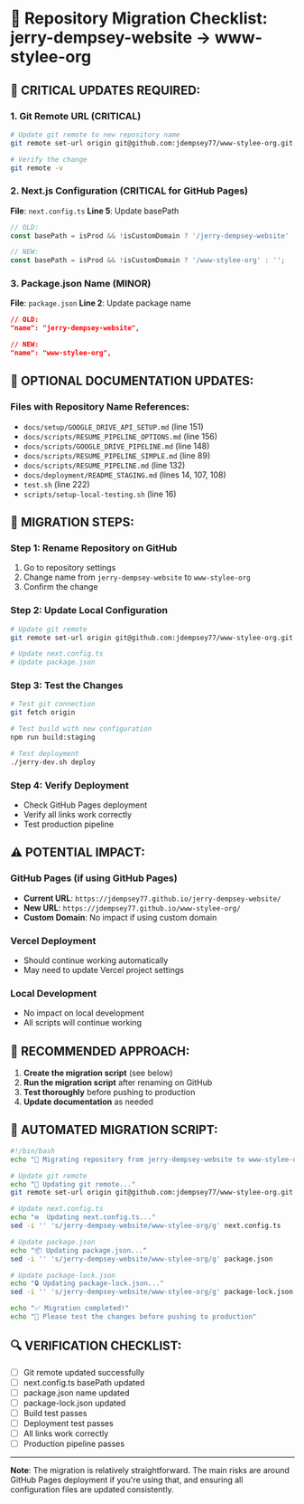 # 🔄 Repository Migration Checklist: jerry-dempsey-website → www-stylee-org

## 🚨 **CRITICAL UPDATES REQUIRED:**

### **1. Git Remote URL (CRITICAL)**
```bash
# Update git remote to new repository name
git remote set-url origin git@github.com:jdempsey77/www-stylee-org.git

# Verify the change
git remote -v
```

### **2. Next.js Configuration (CRITICAL for GitHub Pages)**
**File**: `next.config.ts`
**Line 5**: Update basePath
```typescript
// OLD:
const basePath = isProd && !isCustomDomain ? '/jerry-dempsey-website' : '';

// NEW:
const basePath = isProd && !isCustomDomain ? '/www-stylee-org' : '';
```

### **3. Package.json Name (MINOR)**
**File**: `package.json`
**Line 2**: Update package name
```json
// OLD:
"name": "jerry-dempsey-website",

// NEW:
"name": "www-stylee-org",
```

## 📝 **OPTIONAL DOCUMENTATION UPDATES:**

### **Files with Repository Name References:**
- `docs/setup/GOOGLE_DRIVE_API_SETUP.md` (line 151)
- `docs/scripts/RESUME_PIPELINE_OPTIONS.md` (line 156)
- `docs/scripts/GOOGLE_DRIVE_PIPELINE.md` (line 148)
- `docs/scripts/RESUME_PIPELINE_SIMPLE.md` (line 89)
- `docs/scripts/RESUME_PIPELINE.md` (line 132)
- `docs/deployment/README_STAGING.md` (lines 14, 107, 108)
- `test.sh` (line 222)
- `scripts/setup-local-testing.sh` (line 16)

## 🔧 **MIGRATION STEPS:**

### **Step 1: Rename Repository on GitHub**
1. Go to repository settings
2. Change name from `jerry-dempsey-website` to `www-stylee-org`
3. Confirm the change

### **Step 2: Update Local Configuration**
```bash
# Update git remote
git remote set-url origin git@github.com:jdempsey77/www-stylee-org.git

# Update next.config.ts
# Update package.json
```

### **Step 3: Test the Changes**
```bash
# Test git connection
git fetch origin

# Test build with new configuration
npm run build:staging

# Test deployment
./jerry-dev.sh deploy
```

### **Step 4: Verify Deployment**
- Check GitHub Pages deployment
- Verify all links work correctly
- Test production pipeline

## ⚠️ **POTENTIAL IMPACT:**

### **GitHub Pages (if using GitHub Pages)**
- **Current URL**: `https://jdempsey77.github.io/jerry-dempsey-website/`
- **New URL**: `https://jdempsey77.github.io/www-stylee-org/`
- **Custom Domain**: No impact if using custom domain

### **Vercel Deployment**
- Should continue working automatically
- May need to update Vercel project settings

### **Local Development**
- No impact on local development
- All scripts will continue working

## 🎯 **RECOMMENDED APPROACH:**

1. **Create the migration script** (see below)
2. **Run the migration script** after renaming on GitHub
3. **Test thoroughly** before pushing to production
4. **Update documentation** as needed

## 🚀 **AUTOMATED MIGRATION SCRIPT:**

```bash
#!/bin/bash
echo "🔄 Migrating repository from jerry-dempsey-website to www-stylee-org..."

# Update git remote
echo "📡 Updating git remote..."
git remote set-url origin git@github.com:jdempsey77/www-stylee-org.git

# Update next.config.ts
echo "⚙️  Updating next.config.ts..."
sed -i '' 's/jerry-dempsey-website/www-stylee-org/g' next.config.ts

# Update package.json
echo "📦 Updating package.json..."
sed -i '' 's/jerry-dempsey-website/www-stylee-org/g' package.json

# Update package-lock.json
echo "🔒 Updating package-lock.json..."
sed -i '' 's/jerry-dempsey-website/www-stylee-org/g' package-lock.json

echo "✅ Migration completed!"
echo "🧪 Please test the changes before pushing to production"
```

## 🔍 **VERIFICATION CHECKLIST:**

- [ ] Git remote updated successfully
- [ ] next.config.ts basePath updated
- [ ] package.json name updated
- [ ] package-lock.json updated
- [ ] Build test passes
- [ ] Deployment test passes
- [ ] All links work correctly
- [ ] Production pipeline passes

---

**Note**: The migration is relatively straightforward. The main risks are around GitHub Pages deployment if you're using that, and ensuring all configuration files are updated consistently.
